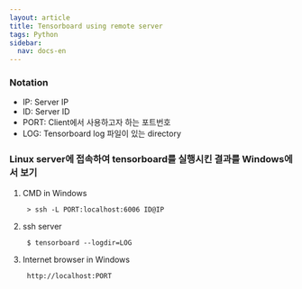 ```yaml
---
layout: article
title: Tensorboard using remote server
tags: Python
sidebar:
  nav: docs-en
---
```


<!--more-->

### Notation
- IP: Server IP
- ID: Server ID
- PORT: Client에서 사용하고자 하는 포트번호
- LOG: Tensorboard log 파일이 있는 directory


### Linux server에 접속하여 tensorboard를 실행시킨 결과를 Windows에서 보기
1. CMD in Windows

        > ssh -L PORT:localhost:6006 ID@IP

2. ssh server

        $ tensorboard --logdir=LOG

3. Internet browser in Windows

        http://localhost:PORT
